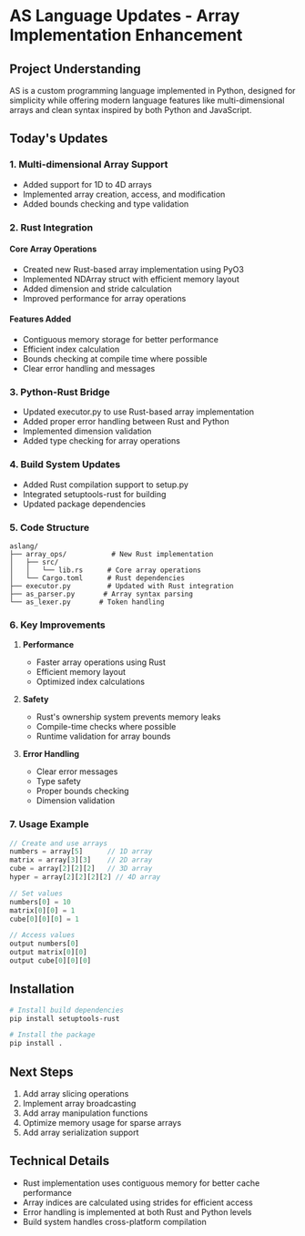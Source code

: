 # AS Language Updates - Array Implementation Enhancement

## Project Understanding
AS is a custom programming language implemented in Python, designed for simplicity while offering modern language features like multi-dimensional arrays and clean syntax inspired by both Python and JavaScript.

## Today's Updates

### 1. Multi-dimensional Array Support
- Added support for 1D to 4D arrays
- Implemented array creation, access, and modification
- Added bounds checking and type validation

### 2. Rust Integration
#### Core Array Operations
- Created new Rust-based array implementation using PyO3
- Implemented NDArray struct with efficient memory layout
- Added dimension and stride calculation
- Improved performance for array operations

#### Features Added
- Contiguous memory storage for better performance
- Efficient index calculation
- Bounds checking at compile time where possible
- Clear error handling and messages

### 3. Python-Rust Bridge
- Updated executor.py to use Rust-based array implementation
- Added proper error handling between Rust and Python
- Implemented dimension validation
- Added type checking for array operations

### 4. Build System Updates
- Added Rust compilation support to setup.py
- Integrated setuptools-rust for building
- Updated package dependencies

### 5. Code Structure
```
aslang/
├── array_ops/           # New Rust implementation
│   ├── src/
│   │   └── lib.rs      # Core array operations
│   └── Cargo.toml      # Rust dependencies
├── executor.py         # Updated with Rust integration
├── as_parser.py       # Array syntax parsing
└── as_lexer.py       # Token handling
```

### 6. Key Improvements
1. **Performance**
   - Faster array operations using Rust
   - Efficient memory layout
   - Optimized index calculations

2. **Safety**
   - Rust's ownership system prevents memory leaks
   - Compile-time checks where possible
   - Runtime validation for array bounds

3. **Error Handling**
   - Clear error messages
   - Type safety
   - Proper bounds checking
   - Dimension validation

### 7. Usage Example
```javascript
// Create and use arrays
numbers = array[5]      // 1D array
matrix = array[3][3]    // 2D array
cube = array[2][2][2]   // 3D array
hyper = array[2][2][2][2] // 4D array

// Set values
numbers[0] = 10
matrix[0][0] = 1
cube[0][0][0] = 1

// Access values
output numbers[0]
output matrix[0][0]
output cube[0][0][0]
```

## Installation
```bash
# Install build dependencies
pip install setuptools-rust

# Install the package
pip install .
```

## Next Steps
1. Add array slicing operations
2. Implement array broadcasting
3. Add array manipulation functions
4. Optimize memory usage for sparse arrays
5. Add array serialization support

## Technical Details
- Rust implementation uses contiguous memory for better cache performance
- Array indices are calculated using strides for efficient access
- Error handling is implemented at both Rust and Python levels
- Build system handles cross-platform compilation 